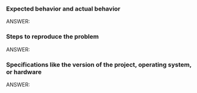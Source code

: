 ### Expected behavior and actual behavior

ANSWER:


### Steps to reproduce the problem

ANSWER:

### Specifications like the version of the project, operating system, or hardware

ANSWER: